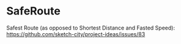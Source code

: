# SafeRoute
 Safest Route (as opposed to Shortest Distance and Fasted Speed): https://github.com/sketch-city/project-ideas/issues/83
